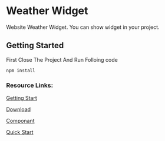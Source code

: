 # Weather Widget

Website Weather Widget. You can show widget in your project.

## Getting Started

First Close The Project And Run Folloing code

```
npm install
```

### Resource Links:
[Getting Start](#)

[Download](#)

[Componant](#)

[Quick Start](#)

